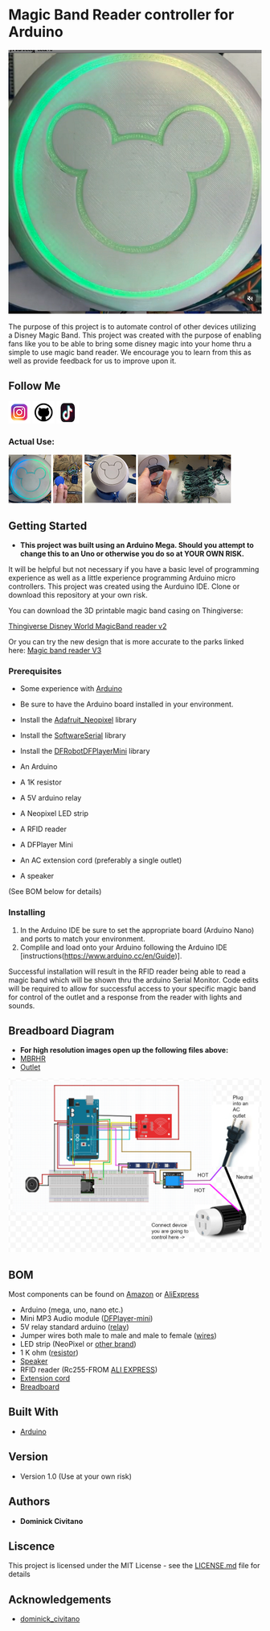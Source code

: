 # Magic Band Reader controller for Arduino 

![magic band reader controller for arduino](images/MBR.png)

The purpose of this project is to automate control of other devices utilizing a Disney Magic Band. This project was created with the purpose of enabling fans like you to be able to bring some disney magic into your home thru a simple to use magic band reader. We encourage you to learn from this as well as provide feedback for us to improve upon it.

## Follow Me

[![alt text][1.1]][1]  [![alt text][2.1]][2]  [![alt text][3.1]][3]

[1.1]: images/instagram.png (Instagram - dominick_civitano)
[2.1]: images/github.png (Github - dcivitano)
[3.1]: images/tiktok.png (Tiktok - domthebuilder)
[4.1]: images/MBR1.png (video1)
[5.1]: images/MBR2.png (video2)
[6.1]: images/MBR3.png (video3)
[7.1]: images/MBR4.png (video4)
[1]: https://www.instagram.com/dominick_civitano/
[2]: https://www.github.com/dcivitano/
[3]: https://www.tiktok.com/@domthebuilder
[4]: https://www.youtube.com/watch?v=xcsDWAmd3SA
[5]: https://www.youtube.com/watch?v=N-M03rtk2xM
[6]: https://www.youtube.com/watch?v=G5IX_6UYfng
[7]: https://www.youtube.com/watch?v=WFyDRV0GOis

### Actual Use:

[![alt text][4.1]][4]
[![alt text][5.1]][5]
[![alt text][6.1]][6]
[![alt text][7.1]][7]

## Getting Started

* **This project was built using an Arduino Mega. Should you attempt to change this to an Uno or otherwise you do so at YOUR OWN RISK.**

It will be helpful but not necessary if you have a basic level of programming experience as well as a little experience programming Arduino micro controllers. This project was created using the Aurduino IDE. Clone or download this repository at your own risk.

You can download the 3D printable magic band casing on Thingiverse:

[Thingiverse Disney World MagicBand reader v2](https://www.thingiverse.com/thing:4460759)

Or you can try the new design that is more accurate to the parks linked here:
[Magic band reader V3](https://www.thingiverse.com/thing:4663559)

### Prerequisites
* Some experience with [Arduino](https://www.arduino.cc/)

* Be sure to have the Arduino board installed in your environment.
* Install the [Adafruit_Neopixel](https://github.com/adafruit/Adafruit_NeoPixel) library
* Install the [SoftwareSerial](https://github.com/PaulStoffregen/SoftwareSerial) library
* Install the [DFRobotDFPlayerMini](https://github.com/DFRobot/DFPlayer-Mini-mp3) library
* An Arduino
* A 1K resistor
* A 5V arduino relay
* A Neopixel LED strip
* A RFID reader
* A DFPlayer Mini
* An AC extension cord (preferably a single outlet)
* A speaker

(See BOM below for details)

### Installing

1. In the Arduino IDE be sure to set the appropriate board (Arduino Nano) and ports to match your environment.
2. Complile and load onto your Arduino following the Arduino IDE [instructions(https://www.arduino.cc/en/Guide)].

Successful installation will result in the RFID reader being able to read a magic band which will be shown thru the arduino Serial Monitor. Code edits will be required to allow for successful access to your specific magic band for control of the outlet and a response from the reader with lights and sounds.

## Breadboard Diagram

* **For high resolution images open up the following files above:**
* [MBRHR](MBRHR.png)
* [Outlet](outlet.png)

![breadboard_diagram](images/finishedcircuit.png)

## BOM

Most components can be found on [Amazon](https://www.amazon.com/) or [AliExpress](https://www.aliexpress.com/)
* Arduino (mega, uno, nano etc.)
* Mini MP3 Audio module ([DFPlayer-mini](https://www.amazon.com/gp/product/B07Y2YKYRS/ref=ppx_yo_dt_b_asin_image_o06_s00?ie=UTF8&psc=1)) 
* 5V relay standard arduino ([relay](https://www.amazon.com/gp/product/B07BVXT1ZK/ref=ppx_yo_dt_b_asin_title_o01_s00?ie=UTF8&psc=1))
* Jumper wires both male to male and male to female ([wires](https://www.amazon.com/gp/product/B07GD2BWPY/ref=ppx_yo_dt_b_asin_image_o00_s00?ie=UTF8&psc=1))
* LED strip (NeoPixel or [other brand](https://www.amazon.com/gp/product/B07C2W2ZQK/ref=ppx_yo_dt_b_asin_title_o09_s00?ie=UTF8&psc=1 ))
* 1 K ohm ([resistor](https://www.amazon.com/Projects-100EP5121K00-Ohm-Resistors-Pack/dp/B0185FIJ9A/ref=sr_1_3?dchild=1&keywords=1k+ohm+resistor&qid=1605366999&sr=8-3))
* [Speaker](https://www.amazon.com/Yootop-Internal-Magnet-Loudspeaker-Speaker/dp/B07FMR5JGX/ref=sr_1_4?crid=2K87N6KVKY9V2&dchild=1&keywords=speaker+arduino&qid=1605367054&sprefix=speaker+arduin%2Caps%2C143&sr=8-4 )
* RFID reader (Rc255-FROM [ALI EXPRESS](https://www.aliexpress.com/item/1005001543022507.html?spm=a2g0o.productlist.0.0.2228e5c2ludWkE&algo_pvid=4a07b899-7219-49a6-9ee4-7fc097820709&algo_expid=4a07b899-7219-49a6-9ee4-7fc097820709-12&btsid=0bb0623c16053672112166469e25d3&ws_ab_test=searchweb0_0,searchweb201602_,searchweb201603_ ))
* [Extension cord](https://www.amazon.com/dp/B000Q68W2G/ref=twister_B08JSFTBZ1?_encoding=UTF8&psc=1)
* [Breadboard](https://www.amazon.com/Breadboards-Solderless-Breadboard-Distribution-Connecting/dp/B07DL13RZH/ref=sr_1_3?dchild=1&keywords=breadboard&qid=1605368580&sr=8-3)

## Built With

* [Arduino](https://www.arduino.cc/)

## Version

* Version 1.0 (Use at your own risk)

## Authors

* **Dominick Civitano**

## Liscence

This project is licensed under the MIT License - see the [LICENSE.md](LICENSE.md) file for details

## Acknowledgements

* [dominick_civitano](https://www.instagram.com/dominick_civitano/)
